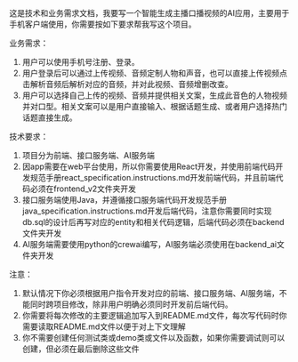 这是技术和业务需求文档，我要写一个智能生成主播口播视频的AI应用，主要用于手机客户端使用，你需要按如下要求帮我写这个项目。

业务需求：
1. 用户可以使用手机号注册、登录。
2. 用户登录后可以通过上传视频、音频定制人物和声音，也可以直接上传视频点击解析音频后解析对应的音频，并对此视频、音频增删改查。
3. 用户可以选择自己上传的视频、音频并提供相关文案，生成此音色的人物视频并对口型。相关文案可以是用户直接输入、根据话题生成、或者用户选择热门话题直接生成。

技术要求：
1. 项目分为前端、接口服务端、AI服务端
2. 因app需要在web平台使用，所以你需要使用React开发，并使用前端代码开发规范手册react_specification.instructions.md开发前端代码，并且前端代码必须在frontend_v2文件夹开发
3. 接口服务端使用Java，并遵循接口服务端代码开发规范手册java_specification.instructions.md开发后端代码，注意你需要同时实现db.sql的设计后再写对应的entity和相关代码逻辑，后端代码必须在backend文件夹开发
4. AI服务端需要使用python的crewai编写，AI服务端必须使用在backend_ai文件夹开发

注意：
1. 默认情况下你必须根据用户指令开发对应的前端、接口服务端、AI服务端，不能同时跨项目修改，除非用户明确必须同时开发前后端代码。
2. 你需要将每次修改的主要逻辑追加写入到README.md文件，每次写代码时你需要读取README.md文件以便于对上下文理解
3. 你不需要创建任何测试类或demo类或文件以及函数，如果你需要调试则可以创建，但必须在最后删除这些文件
